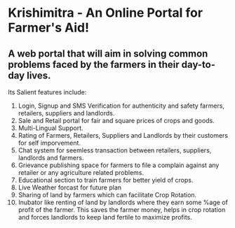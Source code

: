 # Krishimitra - An Online Portal for Farmer's Aid!

## A web portal that will aim in solving common problems faced by the farmers in their day-to-day lives.
Its Salient features include:
1. Login, Signup and SMS Verification for authenticity and safety farmers, retailers, suppliers and landlords.
2. Sale and Retail portal for fair and square prices of crops and goods.
3. Multi-Lingual Support.
4. Rating of Farmers, Retailers, Suppliers and Landlords by their customers for self imporvement.
5. Chat system for seemless transaction between retailers, suppliers, landlords and farmers.
6. Grievance publishing space for farmers to file a complain against any retailer or any agriculture related problems.
7. Educational section to train farmers for better yield of crops.
8. Live Weather forcast for future plan
9. Sharing of land by farmers which can facilitate Crop Rotation.
10. Inubator like renting of land by landlords where they earn some %age of profit of the farmer. This saves the farmer money, helps in crop rotation and forces landlords to keep land fertile to maximize profits.